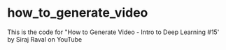 # how_to_generate_video
This is the code for "How to Generate Video - Intro to Deep Learning #15' by Siraj Raval on YouTube
